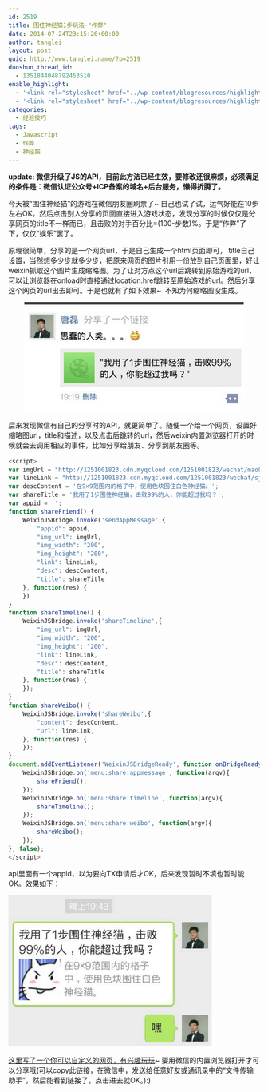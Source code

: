 ```yaml
---
id: 2519
title: 围住神经猫1步玩法-"作弊"
date: 2014-07-24T23:15:26+00:00
author: tanglei
layout: post
guid: http://www.tanglei.name/?p=2519
duoshuo_thread_id:
  - 1351844048792453510
enable_highlight:
  - '<link rel="stylesheet" href="../wp-content/blogresources/highlightconfig/highlight.default.min.css"><script src="../wp-content/blogresources/highlightconfig/jquery-2.1.4.min.js"></script><script src="../wp-content/blogresources/highlightconfig/enable_highlight.js"></script>'
  - '<link rel="stylesheet" href="../wp-content/blogresources/highlightconfig/highlight.default.min.css"><script src="../wp-content/blogresources/highlightconfig/jquery-2.1.4.min.js"></script><script src="../wp-content/blogresources/highlightconfig/enable_highlight.js"></script>'
categories:
  - 经验技巧
tags:
  - Javascript
  - 作弊
  - 神经猫
---
```

**update: 微信升级了JS的API，目前此方法已经生效，要修改还很麻烦，必须满足的条件是：微信认证公众号+ICP备案的域名+后台服务，懒得折腾了。**
  

  
今天被“围住神经猫”的游戏在微信朋友圈刷票了~ 自己也试了试，运气好能在10步左右OK。然后点击别人分享的页面直接进入游戏状态，发现分享的时候仅仅是分享网页的title不一样而已，且击败的对手百分比=(100-步数)%。于是“作弊”了下，仅仅“娱乐”罢了。

原理很简单，分享的是一个网页url，于是自己生成一个html页面即可， title自己设置，当然想多少步就多少步，把原来网页的图片引用一份放到自己页面里，好让weixin抓取这个图片生成缩略图。为了让对方点这个url后跳转到原始游戏的url，可以让浏览器在onload时直接通过location.href跳转至原始游戏的url。然后分享这个网页的url出去即可。于是也就有了如下效果~  不知为何缩略图没生成。

<p style="text-align: center;">
  <a href="/wp-content/uploads/2014/07/shenjingmao-0.png"><img class="size-full wp-image-2520 aligncenter" title="shenjingmao-0" src="/wp-content/uploads/2014/07/shenjingmao-0.png" alt=""  /></a>
</p>

后来发现微信有自己的分享时的API，就更简单了。随便一个给一个网页，设置好缩略图url，title和描述，以及点击后跳转的url，然后weixin内置浏览器打开的时候就会去调用相应的事件，比如分享给朋友、分享到朋友圈等。

```javascript
<script>
var imgUrl = "http://1251001823.cdn.myqcloud.com/1251001823/wechat/mao80.jpg";
var lineLink = "http://1251001823.cdn.myqcloud.com/1251001823/wechat/sjm/launcher";
var descContent = '在9×9范围内的格子中，使用色块围住白色神经猫。';
var shareTitle = '我用了1步围住神经猫，击败99%的人，你能超过我吗？';
var appid = '';
function shareFriend() {
    WeixinJSBridge.invoke('sendAppMessage',{
        "appid": appid,
        "img_url": imgUrl,
        "img_width": "200",
        "img_height": "200",
        "link": lineLink,
        "desc": descContent,
        "title": shareTitle
    }, function(res) {
    })
}
function shareTimeline() {
    WeixinJSBridge.invoke('shareTimeline',{
        "img_url": imgUrl,
        "img_width": "200",
        "img_height": "200",
        "link": lineLink,
        "desc": descContent,
        "title": shareTitle
    }, function(res) {
    });
}
function shareWeibo() {
    WeixinJSBridge.invoke('shareWeibo',{
        "content": descContent,
        "url": lineLink,
    }, function(res) {
    });
}
document.addEventListener('WeixinJSBridgeReady', function onBridgeReady() {
    WeixinJSBridge.on('menu:share:appmessage', function(argv){
        shareFriend();
    });
    WeixinJSBridge.on('menu:share:timeline', function(argv){
        shareTimeline();
    });
    WeixinJSBridge.on('menu:share:weibo', function(argv){
        shareWeibo();
    });
}, false);
</script>
```

api里面有一个appid，以为要向TX申请后才OK，后来发现暂时不填也暂时能OK。效果如下：

[<img class="aligncenter size-full wp-image-2521" title="shenjingmao-1" src="/wp-content/uploads/2014/07/shenjingmao-1.png" alt=""  />](/wp-content/uploads/2014/07/shenjingmao-1.png)

<a href="http://tanglei.me/resource/shenjingmao.html" target="_blank">这里写了一个你可以自定义的网页，有兴趣玩玩</a>~ 要用微信的内置浏览器打开才可以分享哦(可以copy此链接，在微信中，发送给任意好友或通讯录中的“文件传输助手”，然后能看到链接了，点击进去就OK。):)
